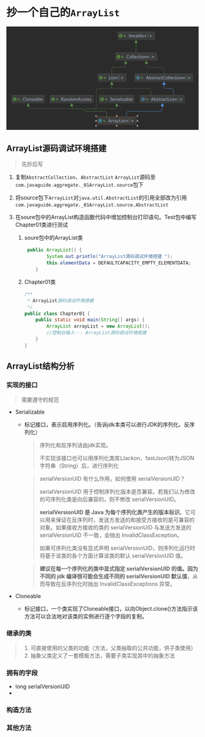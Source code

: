 # 抄一个自己的`ArrayList`

![](pic/ArrayList.png)

## ArrayList源码调试环境搭建

> 先抄后写

1. 复制`AbstractCollection`、`AbstractList` `ArrayList`源码至`com.javaguide.aggregate._01ArrayList.source`包下

2. 将source包下`ArrayList`对`java.util.AbstractList`的引用全部改为引用`com.javaguide.aggregate._01ArrayList.source.AbstractList`

3. 在soure包中的ArrayList构造函数代码中增加控制台打印语句。Test包中编写Chapter01类进行测试

   1. soure包中的ArrayList类

      ```java
       public ArrayList() {
              System.out.println("ArrayList源码调试环境搭建 ");
              this.elementData = DEFAULTCAPACITY_EMPTY_ELEMENTDATA;
          }
      ```

   2. Chapter01类

      ```java
      /**
       * ArrayList源码调试环境搭建
       */
      public class Chapter01 {
          public static void main(String[] args) {
              ArrayList arrayList = new ArrayList();
              //控制台输入--- ArrayList源码调试环境搭建
          }
      }
      ```

      


   

   

   


## ArrayList结构分析

### 实现的接口

> 需要遵守的规范

- Serializable

  - 标记接口，表示启用序列化。（告诉jdk本类可以进行JDK的序列化、反序列化）

    > 序列化和反序列话由jdk实现。
    >
    > 不实现该接口也可以用序列化类库(Jackon、fastJson)转为JSON字符串（String）后，进行序列化

    > serialVersionUID 有什么作用，如何使用 serialVersionUID？
    >
    > serialVersionUID 用于控制序列化版本是否兼容。若我们认为修改的可序列化类是向后兼容的，则不修改 serialVersionUID。
    >
    > **serialVersionUID 是 Java 为每个序列化类产生的版本标识**。它可以用来保证在反序列时，发送方发送的和接受方接收的是可兼容的对象。如果接收方接收的类的 serialVersionUID 与发送方发送的 serialVersionUID 不一致，会抛出 InvalidClassException。
    >
    > 如果可序列化类没有显式声明 serialVersionUID，则序列化运行时将基于该类的各个方面计算该类的默认 serialVersionUID 值。

    > **建议在每一个序列化的类中显式指定 serialVersionUID 的值。因为不同的 jdk 编译很可能会生成不同的 serialVersionUID 默认值**，从而导致在反序列化时抛出 InvalidClassExceptions 异常。

- Cloneable

  - 标记接口，一个类实现了Cloneable接口，以向Object.clone()方法指示该方法可以合法地对该类的实例进行逐个字段的复制。

### 继承的类

> 1. 可直接使用的父类的功能（方法，父类抽取的公共功能，供子类使用）
> 2. 抽象父类定义了一套模板方法，需要子类实现其中的抽象方法

### 拥有的字段

- long serialVersionUID
- 

### 构造方法

### 其他方法

